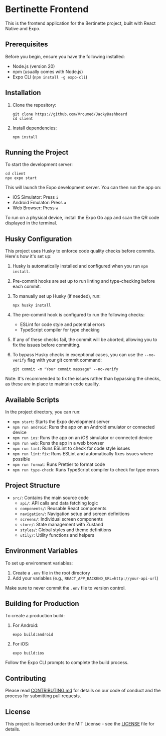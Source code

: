# Bertinette Frontend

This is the frontend application for the Bertinette project, built with React Native and Expo.

## Prerequisites

Before you begin, ensure you have the following installed:

- Node.js (version 20)
- npm (usually comes with Node.js)
- Expo CLI (`npm install -g expo-cli`)

## Installation

1. Clone the repository:

   ```
   git clone https://github.com/Vroumed/JackyDashboard
   cd client
   ```

2. Install dependencies:
   ```
   npm install
   ```

## Running the Project

To start the development server:

```
cd client
npx expo start
```

This will launch the Expo development server. You can then run the app on:

- iOS Simulator: Press `i`
- Android Emulator: Press `a`
- Web Browser: Press `w`

To run on a physical device, install the Expo Go app and scan the QR code displayed in the terminal.

## Husky Configuration

This project uses Husky to enforce code quality checks before commits. Here's how it's set up:

1. Husky is automatically installed and configured when you run `npm install`.

2. Pre-commit hooks are set up to run linting and type-checking before each commit.

3. To manually set up Husky (if needed), run:

   ```
   npx husky install
   ```

4. The pre-commit hook is configured to run the following checks:

   - ESLint for code style and potential errors
   - TypeScript compiler for type checking

5. If any of these checks fail, the commit will be aborted, allowing you to fix the issues before committing.

6. To bypass Husky checks in exceptional cases, you can use the `--no-verify` flag with your git commit command:
   ```
   git commit -m "Your commit message" --no-verify
   ```

Note: It's recommended to fix the issues rather than bypassing the checks, as these are in place to maintain code quality.

## Available Scripts

In the project directory, you can run:

- `npm start`: Starts the Expo development server
- `npm run android`: Runs the app on an Android emulator or connected device
- `npm run ios`: Runs the app on an iOS simulator or connected device
- `npm run web`: Runs the app in a web browser
- `npm run lint`: Runs ESLint to check for code style issues
- `npm run lint:fix`: Runs ESLint and automatically fixes issues where possible
- `npm run format`: Runs Prettier to format code
- `npm run type-check`: Runs TypeScript compiler to check for type errors

## Project Structure

- `src/`: Contains the main source code
  - `api/`: API calls and data fetching logic
  - `components/`: Reusable React components
  - `navigation/`: Navigation setup and screen definitions
  - `screens/`: Individual screen components
  - `store/`: State management with Zustand
  - `styles/`: Global styles and theme definitions
  - `utily/`: Utility functions and helpers

## Environment Variables

To set up environment variables:

1. Create a `.env` file in the root directory
2. Add your variables (e.g., `REACT_APP_BACKEND_URL=http://your-api-url`)

Make sure to never commit the `.env` file to version control.

## Building for Production

To create a production build:

1. For Android:

   ```
   expo build:android
   ```

2. For iOS:
   ```
   expo build:ios
   ```

Follow the Expo CLI prompts to complete the build process.

## Contributing

Please read [CONTRIBUTING.md](CONTRIBUTING.md) for details on our code of conduct and the process for submitting pull requests.

## License

This project is licensed under the MIT License - see the [LICENSE](LICENSE) file for details.
